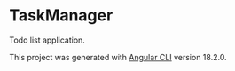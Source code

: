 # TaskManager

Todo list application.

This project was generated with [Angular CLI](https://github.com/angular/angular-cli) version 18.2.0.
